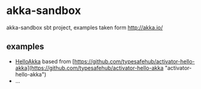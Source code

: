 # akka-sandbox

akka-sandbox sbt project, examples taken form [http://akka.io/ ](http://akka.io/  "http://akka.io/ ")

## examples

 - [HelloAkka](http://www.lightbend.com/activator/template/hello-akka?_ga=1.174002596.661605127.1462801693 "HelloAkka") based from [https://github.com/typesafehub/activator-hello-akka](https://github.com/typesafehub/activator-hello-akka "activator-hello-akka")
 - ...
